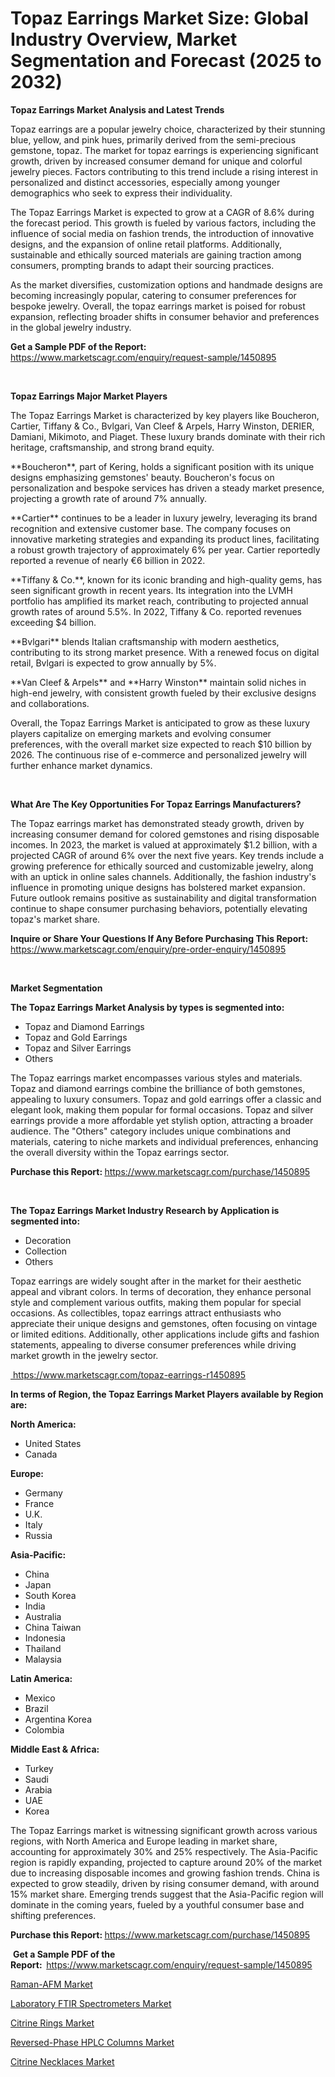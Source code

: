 <p><h1>Topaz Earrings Market Size: Global Industry Overview, Market Segmentation and Forecast (2025 to 2032)</h1></p><p><strong>Topaz Earrings Market Analysis and Latest Trends</strong></p>
<p><p>Topaz earrings are a popular jewelry choice, characterized by their stunning blue, yellow, and pink hues, primarily derived from the semi-precious gemstone, topaz. The market for topaz earrings is experiencing significant growth, driven by increased consumer demand for unique and colorful jewelry pieces. Factors contributing to this trend include a rising interest in personalized and distinct accessories, especially among younger demographics who seek to express their individuality.</p><p>The Topaz Earrings Market is expected to grow at a CAGR of 8.6% during the forecast period. This growth is fueled by various factors, including the influence of social media on fashion trends, the introduction of innovative designs, and the expansion of online retail platforms. Additionally, sustainable and ethically sourced materials are gaining traction among consumers, prompting brands to adapt their sourcing practices.</p><p>As the market diversifies, customization options and handmade designs are becoming increasingly popular, catering to consumer preferences for bespoke jewelry. Overall, the topaz earrings market is poised for robust expansion, reflecting broader shifts in consumer behavior and preferences in the global jewelry industry.</p></p>
<p><strong>Get a Sample PDF of the Report:&nbsp;</strong> <a href="https://www.marketscagr.com/enquiry/request-sample/1450895?utm_campaign=2012&utm_medium=2&utm_source=Github&utm_content=ia&utm_term=04042025&utm_id=topaz-earrings">https://www.marketscagr.com/enquiry/request-sample/1450895</a></p>
<p>&nbsp;</p>
<p><strong>Topaz Earrings Major Market Players</strong></p>
<p><p>The Topaz Earrings Market is characterized by key players like Boucheron, Cartier, Tiffany & Co., Bvlgari, Van Cleef & Arpels, Harry Winston, DERIER, Damiani, Mikimoto, and Piaget. These luxury brands dominate with their rich heritage, craftsmanship, and strong brand equity.</p><p>**Boucheron**, part of Kering, holds a significant position with its unique designs emphasizing gemstones' beauty. Boucheron's focus on personalization and bespoke services has driven a steady market presence, projecting a growth rate of around 7% annually.</p><p>**Cartier** continues to be a leader in luxury jewelry, leveraging its brand recognition and extensive customer base. The company focuses on innovative marketing strategies and expanding its product lines, facilitating a robust growth trajectory of approximately 6% per year. Cartier reportedly reported a revenue of nearly €6 billion in 2022.</p><p>**Tiffany & Co.**, known for its iconic branding and high-quality gems, has seen significant growth in recent years. Its integration into the LVMH portfolio has amplified its market reach, contributing to projected annual growth rates of around 5.5%. In 2022, Tiffany & Co. reported revenues exceeding $4 billion.</p><p>**Bvlgari** blends Italian craftsmanship with modern aesthetics, contributing to its strong market presence. With a renewed focus on digital retail, Bvlgari is expected to grow annually by 5%. </p><p>**Van Cleef & Arpels** and **Harry Winston** maintain solid niches in high-end jewelry, with consistent growth fueled by their exclusive designs and collaborations.</p><p>Overall, the Topaz Earrings Market is anticipated to grow as these luxury players capitalize on emerging markets and evolving consumer preferences, with the overall market size expected to reach $10 billion by 2026. The continuous rise of e-commerce and personalized jewelry will further enhance market dynamics.</p></p>
<p>&nbsp;</p>
<p><strong>What Are The Key Opportunities For Topaz Earrings Manufacturers?</strong></p>
<p><p>The Topaz earrings market has demonstrated steady growth, driven by increasing consumer demand for colored gemstones and rising disposable incomes. In 2023, the market is valued at approximately $1.2 billion, with a projected CAGR of around 6% over the next five years. Key trends include a growing preference for ethically sourced and customizable jewelry, along with an uptick in online sales channels. Additionally, the fashion industry's influence in promoting unique designs has bolstered market expansion. Future outlook remains positive as sustainability and digital transformation continue to shape consumer purchasing behaviors, potentially elevating topaz's market share.</p></p>
<p><strong>Inquire or Share Your Questions If Any Before Purchasing This Report:</strong> <a href="https://www.marketscagr.com/enquiry/pre-order-enquiry/1450895?utm_campaign=2012&utm_medium=2&utm_source=Github&utm_content=ia&utm_term=04042025&utm_id=topaz-earrings">https://www.marketscagr.com/enquiry/pre-order-enquiry/1450895</a></p>
<p>&nbsp;</p>
<p><strong>Market Segmentation</strong></p>
<p><strong>The Topaz Earrings Market Analysis by types is segmented into:</strong></p>
<p><ul><li>Topaz and Diamond Earrings</li><li>Topaz and Gold Earrings</li><li>Topaz and Silver Earrings</li><li>Others</li></ul></p>
<p><p>The Topaz earrings market encompasses various styles and materials. Topaz and diamond earrings combine the brilliance of both gemstones, appealing to luxury consumers. Topaz and gold earrings offer a classic and elegant look, making them popular for formal occasions. Topaz and silver earrings provide a more affordable yet stylish option, attracting a broader audience. The "Others" category includes unique combinations and materials, catering to niche markets and individual preferences, enhancing the overall diversity within the Topaz earrings sector.</p></p>
<p><strong>Purchase this Report:&nbsp;</strong><a href="https://www.marketscagr.com/purchase/1450895?utm_campaign=2012&utm_medium=2&utm_source=Github&utm_content=ia&utm_term=04042025&utm_id=topaz-earrings">https://www.marketscagr.com/purchase/1450895</a></p>
<p>&nbsp;</p>
<p><strong>The Topaz Earrings Market Industry Research by Application is segmented into:</strong></p>
<p><ul><li>Decoration</li><li>Collection</li><li>Others</li></ul></p>
<p><p>Topaz earrings are widely sought after in the market for their aesthetic appeal and vibrant colors. In terms of decoration, they enhance personal style and complement various outfits, making them popular for special occasions. As collectibles, topaz earrings attract enthusiasts who appreciate their unique designs and gemstones, often focusing on vintage or limited editions. Additionally, other applications include gifts and fashion statements, appealing to diverse consumer preferences while driving market growth in the jewelry sector.</p></p>
<p><a href="https://www.marketscagr.com/topaz-earrings-r1450895?utm_campaign=2012&utm_medium=2&utm_source=Github&utm_content=ia&utm_term=04042025&utm_id=topaz-earrings">&nbsp;https://www.marketscagr.com/topaz-earrings-r1450895</a></p>
<p><strong>In terms of Region, the Topaz Earrings Market Players available by Region are:</strong></p>
<p>
    <p> <strong> North America: </strong>
        <ul>
            <li>United States</li>
            <li>Canada</li>
        </ul>
        </p> 
    <p> <strong> Europe: </strong>
        <ul>
            <li>Germany</li>
            <li>France</li>
            <li>U.K.</li>
            <li>Italy</li>
            <li>Russia</li>
        </ul>
        </p> 
    <p> <strong> Asia-Pacific: </strong>
        <ul>
            <li>China</li>
            <li>Japan</li>
            <li>South Korea</li>
            <li>India</li>
            <li>Australia</li>
            <li>China Taiwan</li>
            <li>Indonesia</li>
            <li>Thailand</li>
            <li>Malaysia</li>
        </ul>
        </p> 
    <p> <strong> Latin America: </strong>
        <ul>
            <li>Mexico</li>
            <li>Brazil</li>
            <li>Argentina Korea</li>
            <li>Colombia</li>
        </ul>
        </p> 
    <p> <strong> Middle East & Africa: </strong>
        <ul>
            <li>Turkey</li>
            <li>Saudi</li>
            <li>Arabia</li>
            <li>UAE</li>
            <li>Korea</li>
        </ul>
    </p>
    </p>
<p><p>The Topaz Earrings market is witnessing significant growth across various regions, with North America and Europe leading in market share, accounting for approximately 30% and 25% respectively. The Asia-Pacific region is rapidly expanding, projected to capture around 20% of the market due to increasing disposable incomes and growing fashion trends. China is expected to grow steadily, driven by rising consumer demand, with around 15% market share. Emerging trends suggest that the Asia-Pacific region will dominate in the coming years, fueled by a youthful consumer base and shifting preferences.</p></p>
<p><strong>Purchase this Report: </strong><a href="https://www.marketscagr.com/purchase/1450895?utm_campaign=2012&utm_medium=2&utm_source=Github&utm_content=ia&utm_term=04042025&utm_id=topaz-earrings">https://www.marketscagr.com/purchase/1450895</a></p>
<p>&nbsp;<strong>Get a Sample PDF of the Report:&nbsp;&nbsp;</strong><a href="https://www.marketscagr.com/enquiry/request-sample/1450895?utm_campaign=2012&utm_medium=2&utm_source=Github&utm_content=ia&utm_term=04042025&utm_id=topaz-earrings">https://www.marketscagr.com/enquiry/request-sample/1450895</a></p>
<p><strong></strong></p>
<p><p><a href="https://www.linkedin.com/pulse/raman-afm-market-report-marketanalysis-betterdecision-making-i0e3f?utm_campaign=2012&utm_medium=2&utm_source=Github&utm_content=ia&utm_term=04042025&utm_id=topaz-earrings">Raman-AFM Market</a></p><p><a href="https://www.linkedin.com/pulse/projected-53-cagr-laboratory-ftir-spectrometers-market-2025-2032-bzwjf?utm_campaign=2012&utm_medium=2&utm_source=Github&utm_content=ia&utm_term=04042025&utm_id=topaz-earrings">Laboratory FTIR Spectrometers Market</a></p><p><a href="https://github.com/dubelsuehsik/Market-Research-Report-List-1/blob/main/citrine-rings-market.md?utm_campaign=2012&utm_medium=2&utm_source=Github&utm_content=ia&utm_term=04042025&utm_id=topaz-earrings">Citrine Rings Market</a></p><p><a href="https://www.linkedin.com/pulse/competitive-analysis-reversed-phase-hplc-columns-market-strengths-l6s5c?utm_campaign=2012&utm_medium=2&utm_source=Github&utm_content=ia&utm_term=04042025&utm_id=topaz-earrings">Reversed-Phase HPLC Columns Market</a></p><p><a href="https://github.com/rndwazeri/Market-Research-Report-List-1/blob/main/citrine-necklaces-market.md?utm_campaign=2012&utm_medium=2&utm_source=Github&utm_content=ia&utm_term=04042025&utm_id=topaz-earrings">Citrine Necklaces Market</a></p></p>